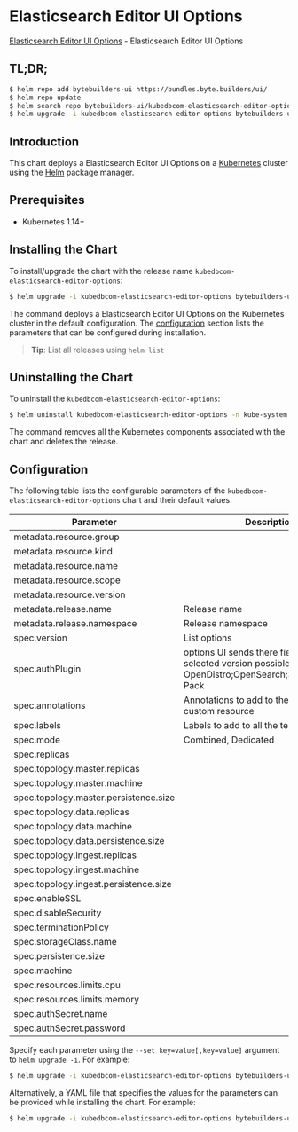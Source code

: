 # Elasticsearch Editor UI Options

[Elasticsearch Editor UI Options](https://byte.builders) - Elasticsearch Editor UI Options

## TL;DR;

```bash
$ helm repo add bytebuilders-ui https://bundles.byte.builders/ui/
$ helm repo update
$ helm search repo bytebuilders-ui/kubedbcom-elasticsearch-editor-options --version=v0.4.2
$ helm upgrade -i kubedbcom-elasticsearch-editor-options bytebuilders-ui/kubedbcom-elasticsearch-editor-options -n kube-system --create-namespace --version=v0.4.2
```

## Introduction

This chart deploys a Elasticsearch Editor UI Options on a [Kubernetes](http://kubernetes.io) cluster using the [Helm](https://helm.sh) package manager.

## Prerequisites

- Kubernetes 1.14+

## Installing the Chart

To install/upgrade the chart with the release name `kubedbcom-elasticsearch-editor-options`:

```bash
$ helm upgrade -i kubedbcom-elasticsearch-editor-options bytebuilders-ui/kubedbcom-elasticsearch-editor-options -n kube-system --create-namespace --version=v0.4.2
```

The command deploys a Elasticsearch Editor UI Options on the Kubernetes cluster in the default configuration. The [configuration](#configuration) section lists the parameters that can be configured during installation.

> **Tip**: List all releases using `helm list`

## Uninstalling the Chart

To uninstall the `kubedbcom-elasticsearch-editor-options`:

```bash
$ helm uninstall kubedbcom-elasticsearch-editor-options -n kube-system
```

The command removes all the Kubernetes components associated with the chart and deletes the release.

## Configuration

The following table lists the configurable parameters of the `kubedbcom-elasticsearch-editor-options` chart and their default values.

|               Parameter               |                                                    Description                                                    |           Default            |
|---------------------------------------|-------------------------------------------------------------------------------------------------------------------|------------------------------|
| metadata.resource.group               |                                                                                                                   | <code>kubedb.com</code>      |
| metadata.resource.kind                |                                                                                                                   | <code>Elasticsearch</code>   |
| metadata.resource.name                |                                                                                                                   | <code>elasticsearches</code> |
| metadata.resource.scope               |                                                                                                                   | <code>Namespaced</code>      |
| metadata.resource.version             |                                                                                                                   | <code>v1alpha2</code>        |
| metadata.release.name                 | Release name                                                                                                      | <code>""</code>              |
| metadata.release.namespace            | Release namespace                                                                                                 | <code>""</code>              |
| spec.version                          | List options                                                                                                      | <code>xpack-7.13.2</code>    |
| spec.authPlugin                       | options UI sends there fields based on selected version possible values: OpenDistro;OpenSearch;SearchGuard;X-Pack | <code>X-Pack</code>          |
| spec.annotations                      | Annotations to add to the database custom resource                                                                | <code>{}</code>              |
| spec.labels                           | Labels to add to all the template objects                                                                         | <code>{}</code>              |
| spec.mode                             | Combined, Dedicated                                                                                               | <code>Combined</code>        |
| spec.replicas                         |                                                                                                                   | <code>3</code>               |
| spec.topology.master.replicas         |                                                                                                                   | <code>3</code>               |
| spec.topology.master.machine          |                                                                                                                   | <code>""</code>              |
| spec.topology.master.persistence.size |                                                                                                                   | <code>1Gi</code>             |
| spec.topology.data.replicas           |                                                                                                                   | <code>3</code>               |
| spec.topology.data.machine            |                                                                                                                   | <code>""</code>              |
| spec.topology.data.persistence.size   |                                                                                                                   | <code>10Gi</code>            |
| spec.topology.ingest.replicas         |                                                                                                                   | <code>2</code>               |
| spec.topology.ingest.machine          |                                                                                                                   | <code>""</code>              |
| spec.topology.ingest.persistence.size |                                                                                                                   | <code>1Gi</code>             |
| spec.enableSSL                        |                                                                                                                   | <code>true</code>            |
| spec.disableSecurity                  |                                                                                                                   | <code>false</code>           |
| spec.terminationPolicy                |                                                                                                                   | <code>WipeOut</code>         |
| spec.storageClass.name                |                                                                                                                   | <code>standard</code>        |
| spec.persistence.size                 |                                                                                                                   | <code>10Gi</code>            |
| spec.machine                          |                                                                                                                   | <code>""</code>              |
| spec.resources.limits.cpu             |                                                                                                                   | <code>500m</code>            |
| spec.resources.limits.memory          |                                                                                                                   | <code>1Gi</code>             |
| spec.authSecret.name                  |                                                                                                                   | <code>""</code>              |
| spec.authSecret.password              |                                                                                                                   | <code>""</code>              |


Specify each parameter using the `--set key=value[,key=value]` argument to `helm upgrade -i`. For example:

```bash
$ helm upgrade -i kubedbcom-elasticsearch-editor-options bytebuilders-ui/kubedbcom-elasticsearch-editor-options -n kube-system --create-namespace --version=v0.4.2 --set metadata.resource.group=kubedb.com
```

Alternatively, a YAML file that specifies the values for the parameters can be provided while
installing the chart. For example:

```bash
$ helm upgrade -i kubedbcom-elasticsearch-editor-options bytebuilders-ui/kubedbcom-elasticsearch-editor-options -n kube-system --create-namespace --version=v0.4.2 --values values.yaml
```
